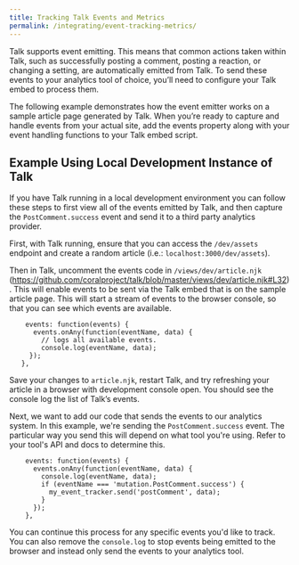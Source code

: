 ```yaml
---
title: Tracking Talk Events and Metrics
permalink: /integrating/event-tracking-metrics/
---
```


Talk supports event emitting. This means that common actions taken within Talk, such as successfully posting a comment, posting a reaction, or changing a setting, are automatically emitted from Talk. To send these events to your analytics tool of choice, you’ll need to configure your Talk embed to process them. 

The following example demonstrates how the event emitter works on a sample article page generated by Talk. When you’re ready to capture and handle events from your actual site, add the events property along with your event handling functions to your Talk embed script. 

## Example Using Local Development Instance of Talk
If you have Talk running in a local development environment you can follow these steps to first view all of the events emitted by Talk, and then capture the `PostComment.success` event and send it to a third party analytics provider. 


First, with Talk running, ensure that you can access the `/dev/assets` endpoint and create a random article (i.e.: `localhost:3000/dev/assets`).


Then in Talk, uncomment the events code in `/views/dev/article.njk` 
(https://github.com/coralproject/talk/blob/master/views/dev/article.njk#L32). This will enable events to be sent via the Talk embed that is on the sample article page. This will start a stream of events to the browser console, so that you can see which events are available.

```
    events: function(events) {
      events.onAny(function(eventName, data) {
        // logs all available events.
        console.log(eventName, data);
     });
   },
```

Save your changes to `article.njk`, restart Talk, and try refreshing your article in a browser with development console open. You should see the console log the list of Talk’s events.


Next, we want to add our code that sends the events to our analytics system. In this example, we're sending the `PostComment.success`  event. The particular way you send this will depend on what tool you're using. Refer to your tool's API and docs to determine this.

```
    events: function(events) {
      events.onAny(function(eventName, data) {
        console.log(eventName, data);
        if (eventName === 'mutation.PostComment.success') {
          my_event_tracker.send('postComment', data);
        }
      });
    },
```
You can continue this process for any specific events you'd like to track. You can also remove the `console.log` to stop events being emitted to the browser and instead only send the events to your analytics tool.

